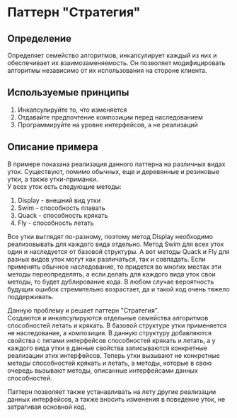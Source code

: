 # Паттерн "Стратегия"  
## Определение  
Определяет семейство алгоритмов, инкапсулирует каждый
из них и обеспечивает их взаимозаменяемость. Он позволяет
модифицировать алгоритмы  независимо от их использования на
стороне клиента.  
  
## Используемые принципы  
1. Инкапсулируйте то, что изменяется  
2. Отдавайте предпочтение композиции перед наследованием  
3. Программируйте на уровне интерфейсов, а не реализаций  
  
## Описание примера  
В примере показана реализация данного паттерна на различных
видах уток. Существуют, помимо обычных, еще и
деревянные и резиновые утки, а также утки-приманки.  
У всех уток есть следующие методы:  
1. Display - внешний вид утки  
2. Swim - способность плавать  
3. Quack - способность крякать  
4. Fly - способность летать  
  
Все утки выглядят по-разному, поэтому метод Display
необходимо реализовывать для каждого вида отдельно. Метод
Swim для всех уток один и наследуется от базовой структуры.
А вот методы Quack и Fly для разных видов уток могут как
различаться, так и совпадать. Если применять обычное
наследование, то придется во многих местах эти методы
переопределять, а если делать для каждого вида уток свои
методы, то будет дублирование кода. В любом случае
вероятность будущих ошибок стремительно возрастает,
да и такой код очень тяжело поддерживать.  
  
Данную проблему и решает паттерн "Стратегия".  
Создаются и инкапсулируются отдельные семейства алгоритмов
способностей летать и крякать. В базовой структуре утки
применяется не наследование, а композиция. В данную
структуру добавляются свойства с типами интерфейсов
способностей крякать и летать, а у каждого вида утки в
данные свойства записываются конкретные реализации этих
интерфейсов. Теперь утки вызывают не конкретные методы
способностей крякать и летать, а методы, которые в свою
очередь вызывают методы, описанные интерфейсами данных
способностей.  
  
Паттерн позволяет также устанавливать на лету другие
реализации данных интерфейсов, а также вносить изменения в
поведение уток, не затрагивая основной код.  